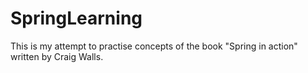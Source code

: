 # SpringLearning
This is my attempt to practise concepts of the book "Spring in action" written by Craig Walls.
